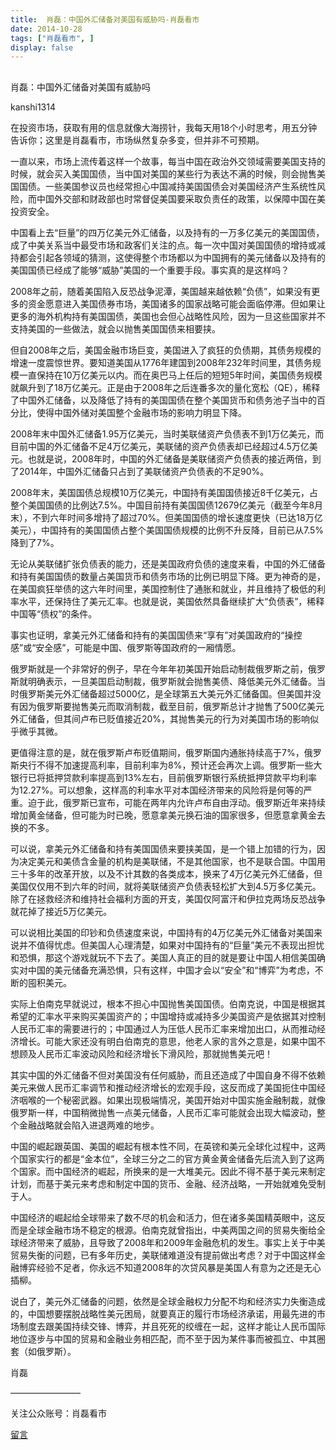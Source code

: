 ```yaml
---
title:  肖磊：中国外汇储备对美国有威胁吗-肖磊看市
date: 2014-10-28
tags: ["肖磊看市", ]
display: false
---
```



## 



肖磊：中国外汇储备对美国有威胁吗




kanshi1314




在投资市场，获取有用的信息就像大海捞针，我每天用18个小时思考，用五分钟告诉你；这里是肖磊看市，市场纵然复杂多变，但并非不可预期。




一直以来，市场上流传着这样一个故事，每当中国在政治外交领域需要美国支持的时候，就会买入美国国债，当中国对美国的某些行为表达不满的时候，则会抛售美国国债。一些美国参议员也经常担心中国减持美国国债会对美国经济产生系统性风险，而中国外交部和财政部也时常督促美国要采取负责任的政策，以保障中国在美投资安全。

中国看上去“巨量”的四万亿美元外汇储备，以及持有的一万多亿美元的美国国债，成了中美关系当中最受市场和政客们关注的点。每一次中国对美国国债的增持或减持都会引起各领域的猜测，这使得整个市场都以为中国拥有的美元储备以及持有的美国国债已经成了能够“威胁”美国的一个重要手段。事实真的是这样吗？

2008年之前，随着美国陷入反恐战争泥潭，美国越来越依赖“负债”，如果没有更多的资金愿意进入美国债券市场，美国诸多的国家战略可能会面临停滞。但如果让更多的海外机构持有美国国债，美国也会但心战略性风险，因为一旦这些国家并不支持美国的一些做法，就会以抛售美国国债来相要挟。

但自2008年之后，美国金融市场巨变，美国进入了疯狂的负债期，其债务规模的增速一度震惊世界。要知道美国从1776年建国到2008年232年时间里，其债务规模一直保持在10万亿美元以内。而在奥巴马上任后的短短5年时间，美国债务规模就飙升到了18万亿美元。正是由于2008年之后连番多次的量化宽松（QE），稀释了中国外汇储备，以及降低了持有的美国国债在整个美国货币和债务池子当中的百分比，使得中国外储对美国整个金融市场的影响力明显下降。

2008年末中国外汇储备1.95万亿美元，当时美联储资产负债表不到1万亿美元，而目前中国的外汇储备不足4万亿美元，美联储的资产负债表却已经超过4.5万亿美元。也就是说，2008年时，中国的外汇储备是美联储资产负债表的接近两倍，到了2014年，中国外汇储备只占到了美联储资产负债表的不足90%。

2008年末，美国国债总规模10万亿美元，中国持有美国国债接近8千亿美元，占整个美国国债的比例达7.5%。中国目前持有美国国债12679亿美元（截至今年8月末），不到六年时间多增持了超过70%。但美国国债的增长速度更快（已达18万亿美元），中国持有的美国国债占整个美国国债规模的比例不升反降，目前已从7.5%降到了7%。

无论从美联储扩张负债表的能力，还是美国政府负债的速度来看，中国的外汇储备和持有美国国债的数量占美国货币和债务市场的比例已明显下降。更为神奇的是，在美国疯狂举债的这六年时间里，美国控制住了通胀和就业，并且维持了极低的利率水平，还保持住了美元汇率。也就是说，美国依然具备继续扩大“负债表”，稀释中国等“债权”的条件。

事实也证明，拿美元外汇储备和持有的美国国债来“享有”对美国政府的“操控感”或“安全感”，可能是中国、俄罗斯等国政府的一厢情愿。

俄罗斯就是一个非常好的例子，早在今年年初美国开始启动制裁俄罗斯之前，俄罗斯就明确表示，一旦美国启动制裁，俄罗斯就会抛售美债、降低美元外汇储备。当时俄罗斯美元外汇储备超过5000亿，是全球第五大美元外汇储备国。但美国并没有因为俄罗斯要抛售美元而取消制裁，截至目前，俄罗斯总计才抛售了500亿美元外汇储备，但其间卢布已贬值接近20%，其抛售美元的行为对美国市场的影响似乎微乎其微。

更值得注意的是，就在俄罗斯卢布贬值期间，俄罗斯国内通胀持续高于7%，俄罗斯央行不得不加速提高利率，目前利率为8%，预计还会再次上调。俄罗斯一些大银行已将抵押贷款利率提高到13%左右，目前俄罗斯银行系统抵押贷款平均利率为12.27%。可以想象，这样高的利率水平对本国经济带来的风险将是何等的严重。迫于此，俄罗斯已宣布，可能在两年内允许卢布自由浮动。俄罗斯近年来持续增加黄金储备，但可能为时已晚，愿意拿美元换石油的国家很多，但愿意拿黄金去换的不多。

可以说，拿美元外汇储备和持有美国国债来要挟美国，是一个错上加错的行为，因为决定美元和美债含金量的机构是美联储，不是其他国家，也不是联合国。中国用三十多年的改革开放，以及不计其数的各类成本，换来了4万亿美元外汇储备，但美国仅仅用不到六年的时间，就将美联储资产负债表轻松扩大到4.5万多亿美元。除了在拯救经济和维持社会福利方面的开支，美国仅阿富汗和伊拉克两场反恐战争就花掉了接近5万亿美元。

可以说相比美国的印钞和负债速度来说，中国持有的4万亿美元外汇储备对美国来说并不值得忧虑。但美国人心理清楚，如果对中国持有的“巨量”美元不表现出担忧和恐惧，那这个游戏就玩不下去了。美国人真正的目的就是要让中国人相信美国确实对中国的美元储备充满恐惧，只有这样，中国才会以“安全”和“博弈”为考虑，不断的囤积美元。

实际上伯南克早就说过，根本不担心中国抛售美国国债。伯南克说，中国是根据其希望的汇率水平来购买美国资产的；中国增持或减持多少美国资产是依据其对控制人民币汇率的需要进行的；中国通过人为压低人民币汇率来增加出口，从而推动经济增长。可能大家还没有明白伯南克的意思，他老人家的言外之意是，如果中国不想顾及人民币汇率波动风险和经济增长下滑风险，那就抛售美元吧！

其实中国的外汇储备不但对美国没有任何威胁，而且还造成了中国自身不得不依赖美元来做人民币汇率调节和推动经济增长的宏观手段，这反而成了美国扼住中国经济咽喉的一个秘密武器。如果出现极端情况，美国开始对中国实施金融制裁，就像俄罗斯一样，中国稍微抛售一点美元储备，人民币汇率可能就会出现大幅波动，整个金融战略就会陷入进退两难的地步。

中国的崛起跟英国、美国的崛起有根本性不同，在英镑和美元全球化过程中，这两个国家实行的都是“金本位”，全球三分之二的官方黄金黄金储备先后流入到了这两个国家。而中国经济的崛起，所换来的是一大堆美元。因此不得不基于美元来制定计划，而基于美元来考虑和制定中国的货币、金融、经济战略，一开始就难免受制于人。

中国经济的崛起给全球带来了数不尽的机会和活力，但在诸多美国精英眼中，这反而是全球金融市场不稳定的根源。伯南克就曾指出，中美两国之间的贸易失衡给全球经济带来了威胁，且导致了2008年和2009年金融危机的发生。事实上关于中美贸易失衡的问题，已有多年历史，美联储难道没有提前做出考虑？对于中国这样金融博弈经验不足者，你永远不知道2008年的次贷风暴是美国人有意为之还是无心插柳。

说白了，美元外汇储备的问题，依然是全球金融权力分配不均和经济实力失衡造成的，中国想要摆脱战略性美元困局，就要真正的履行市场经济承诺，用最先进的市场制度去跟美国持续交锋、博弈，并且死死的绞缠在一起，这样才能让人民币国际地位逐步与中国的贸易和金融业务相匹配，而不至于因为某件事而被孤立、中其圈套（如俄罗斯）。

肖磊





————————





关注公众账号：肖磊看市











[留言](javascript:;)